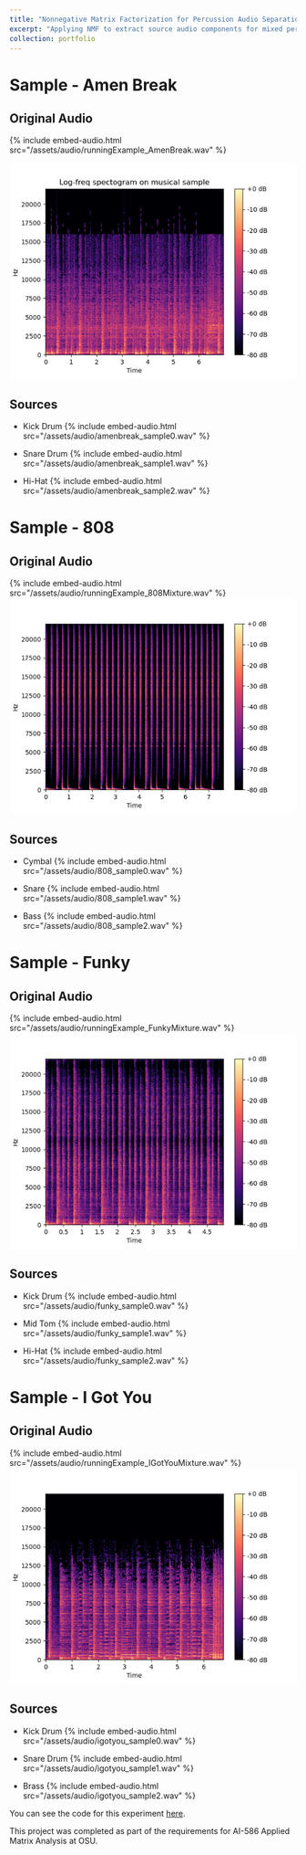 ```yaml
---
title: "Nonnegative Matrix Factorization for Percussion Audio Separation"
excerpt: "Applying NMF to extract source audio components for mixed percussion samples"
collection: portfolio
---
```


# Sample - Amen Break
## Original Audio
{% include embed-audio.html src="/assets/audio/runningExample_AmenBreak.wav" %}

![Spectogram 1](/assets/img/amenbreak_spectogram.png)

## Sources

- Kick Drum
{% include embed-audio.html src="/assets/audio/amenbreak_sample0.wav" %}

- Snare Drum
{% include embed-audio.html src="/assets/audio/amenbreak_sample1.wav" %}

- Hi-Hat
{% include embed-audio.html src="/assets/audio/amenbreak_sample2.wav" %}


# Sample - 808
## Original Audio
{% include embed-audio.html src="/assets/audio/runningExample_808Mixture.wav" %}
![Spectogram 2](/assets/img/808_spectogram.png)

## Sources

- Cymbal
{% include embed-audio.html src="/assets/audio/808_sample0.wav" %}

- Snare
{% include embed-audio.html src="/assets/audio/808_sample1.wav" %}

- Bass
{% include embed-audio.html src="/assets/audio/808_sample2.wav" %}


# Sample - Funky
## Original Audio
{% include embed-audio.html src="/assets/audio/runningExample_FunkyMixture.wav" %}
![Spectogram 3](/assets/img/funky_spectogram.png)

## Sources

- Kick Drum
{% include embed-audio.html src="/assets/audio/funky_sample0.wav" %}

- Mid Tom
{% include embed-audio.html src="/assets/audio/funky_sample1.wav" %}

- Hi-Hat
{% include embed-audio.html src="/assets/audio/funky_sample2.wav" %}


# Sample - I Got You
## Original Audio
{% include embed-audio.html src="/assets/audio/runningExample_IGotYouMixture.wav" %}
![Spectogram 4](/assets/img/igotyou_spectogram.png)

## Sources

- Kick Drum
{% include embed-audio.html src="/assets/audio/igotyou_sample0.wav" %}

- Snare Drum
{% include embed-audio.html src="/assets/audio/igotyou_sample1.wav" %}

- Brass
{% include embed-audio.html src="/assets/audio/igotyou_sample2.wav" %}



You can see the code for this experiment [here](https://github.com/Aidan-B1409/robot_grasping_classifier).

This project was completed as part of the requirements for AI-586 Applied Matrix Analysis at OSU.
